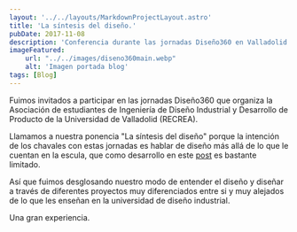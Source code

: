 ```yaml
---
layout: '../../layouts/MarkdownProjectLayout.astro'
title: 'La síntesis del diseño.'
pubDate: 2017-11-08
description: 'Conferencia durante las jornadas Diseño360 en Valladolid.'
imageFeatured:
    url: "../../images/diseno360main.webp"
    alt: 'Imagen portada blog'
tags: [Blog]
---
```

Fuimos invitados a participar en las jornadas Diseño360 que organiza la Asociación de estudiantes de Ingeniería de Diseño Industrial y Desarrollo de Producto de la Universidad de Valladolid (RECREA).

Llamamos a nuestra ponencia "La síntesis del diseño" porque la intención de los chavales con estas jornadas es hablar de diseño más allá de lo que le cuentan en la escula, que como desarrollo en este <a href="/posts/reflexiones-sobre-las-escuelas-de-diseno-el-design-thinking-y-el-valor-del-disenador-en-la-sociedad">post</a> es bastante limitado.

Así que fuimos desglosando nuestro modo de entender el diseño y diseñar a través de diferentes proyectos muy diferenciados entre si y muy alejados de lo que les enseñan en la universidad de diseño industrial.

Una gran experiencia.
